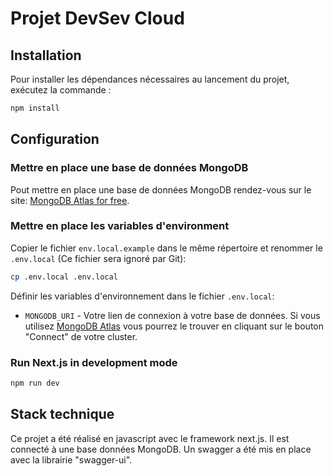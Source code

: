 # Projet DevSev Cloud

## Installation

Pour installer les dépendances nécessaires au lancement du projet, exécutez la commande :

```bash
npm install
```

## Configuration

### Mettre en place une base de données MongoDB

Pout mettre en place une base de données MongoDB rendez-vous sur le site: [MongoDB Atlas for free](https://mongodb.com/atlas).

### Mettre en place les variables d'environment

Copier le fichier `env.local.example` dans le même répertoire et renommer le `.env.local` (Ce fichier sera ignoré par Git):

```bash
cp .env.local .env.local
```

Définir les variables d'environnement dans le fichier `.env.local`:

- `MONGODB_URI` - Votre lien de connexion à votre base de données. Si vous utilisez [MongoDB Atlas](https://mongodb.com/atlas) vous pourrez le trouver en cliquant sur le bouton "Connect" de votre cluster.

### Run Next.js in development mode

```bash
npm run dev
```

## Stack technique

Ce projet a été réalisé en javascript avec le framework next.js. Il est connecté à une base données MongoDB.
Un swagger a été mis en place avec la librairie "swagger-ui".

